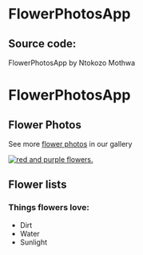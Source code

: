 # FlowerPhotosApp
## Source code:
<!DOCTYPE html>
<html lang="en">
  <head> 
         FlowerPhotosApp by Ntokozo Mothwa
    </head> 
    <body>
        <main>
        <h1>FlowerPhotosApp</h1>
        <section>
        <h2>Flower Photos</h2>
        <p>See more <a target="_blank" href="http://127.0.0.1:5500/FlowerPhotoApp/index.html">flower photos</a> in our gallery</p>
        <a href="http://127.0.0.1:5500/FlowerPhotoApp/index.html"><img src="https://www.benbushlandscapes.com/wp-content/uploads/2016/07/tulips.jpg" alt="red and purple flowers."></a>
        </section>
        <section>
            <h2>Flower lists</h2>
            <h3>Things flowers love:</h3>
            <ul>
                <li>Dirt</li>
                <li>Water</li>
                <li>Sunlight</li>
            </ul>
        </section>
        </main>
    </body>

</html>

